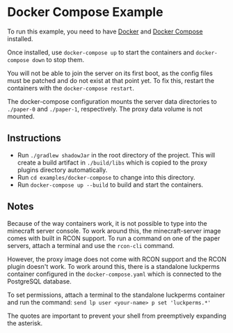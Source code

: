 # Docker Compose Example

To run this example, you need to have [Docker](https://www.docker.com/) and [Docker Compose](https://docs.docker.com/compose/) installed.

Once installed, use `docker-compose up` to start the containers and `docker-compose down` to stop them.

You will not be able to join the server on its first boot,
as the config files must be patched and do not exist at that point yet.
To fix this, restart the containers with the `docker-compose restart`.

The docker-compose configuration mounts the server data directories to `./paper-0` and `./paper-1`, respectively.
The proxy data volume is not mounted.

## Instructions

- Run `./gradlew shadowJar` in the root directory of the project.
  This will create a build artifact in `./build/libs` which is copied to the proxy plugins directory automatically.
- Run `cd examples/docker-compose` to change into this directory.
- Run `docker-compose up --build` to build and start the containers.

## Notes

Because of the way containers work, it is not possible to type into the minecraft server console.
To work around this, the minecraft-server image comes with built in RCON support.
To run a command on one of the paper servers, attach a terminal and use the `rcon-cli` command.

However, the proxy image does not come with RCON support and the RCON plugin doesn't work.
To work around this, there is a standalone luckperms container configured in the `docker-compose.yaml`
which is connected to the PostgreSQL database.

To set permissions, attach a terminal to the standalone luckperms container and run the command:
`send lp user <your-name> p set 'luckperms.*'`

The quotes are important to prevent your shell from preemptively expanding the asterisk.
